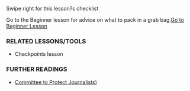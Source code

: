 [Title]: # (What now?)
[Difficulty]: # (Advanced)
[Order]: # (4)

Swipe right for this lesson?s checklist

Go to the Beginner lesson for advice on what to pack in a grab bag.[Go to Beginner Lesson](umbrella://lesson/protective/1)

### RELATED LESSONS/TOOLS

*   Checkpoints lesson

### FURTHER READINGS

*   [Committee to Protect Journalists)](https://cpj.org/reports/2012/04/armed-conflict.php)